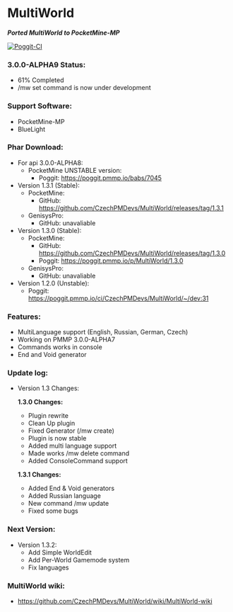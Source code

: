 # MultiWorld

_**Ported MultiWorld to PocketMine-MP**_


[![Poggit-CI](https://poggit.pmmp.io/ci.shield/CzechPMDevs/MultiWorld/MultiWorld)](https://poggit.pmmp.io/ci/CzechPMDevs/MultiWorld/MultiWorld)

### 3.0.0-ALPHA9 Status:
  - 61% Completed
  - /mw set command is now under development

### Support Software:
  - PocketMine-MP
  - BlueLight

### Phar Download:
- For api 3.0.0-ALPHA8:
    - PocketMine UNSTABLE version:
        - Poggit: https://poggit.pmmp.io/babs/7045
- Version 1.3.1 (Stable):
    - PocketMine:
        - GitHub: https://github.com/CzechPMDevs/MultiWorld/releases/tag/1.3.1
    - GenisysPro:
        - GitHub: unavaliable
- Version 1.3.0 (Stable):
    - PocketMine:
        - GitHub: https://github.com/CzechPMDevs/MultiWorld/releases/tag/1.3.0
        - Poggit: https://poggit.pmmp.io/p/MultiWorld/1.3.0
    - GenisysPro:
        - GitHub: unavaliable
- Version 1.2.0 (Unstable):
    - Poggit: https://poggit.pmmp.io/ci/CzechPMDevs/MultiWorld/~/dev:31
    
    
### Features:
  - MultiLanguage support (English, Russian, German, Czech)
  - Working on PMMP 3.0.0-ALPHA7
  - Commands works in console
  - End and Void generator
  

### Update log:

- Version 1.3 Changes:

    **1.3.0 Changes:**
    - Plugin rewrite
    - Clean Up plugin
    - Fixed Generator (/mw create)
    - Plugin is now stable
    - Added multi language support
    - Made works /mw delete command
    - Added ConsoleCommand support
    
    **1.3.1 Changes:**
    - Added End & Void generators
    - Added Russian language
    - New command /mw update
    - Fixed some bugs
  
### Next Version:

- Version 1.3.2:
    - Add Simple WorldEdit
    - Add Per-World Gamemode system
    - Fix languages

  

### MultiWorld wiki:

- https://github.com/CzechPMDevs/MultiWorld/wiki/MultiWorld-wiki
